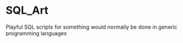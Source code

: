 # SQL_Art
Playful SQL scripts for something would normally be done in generic programming languages
